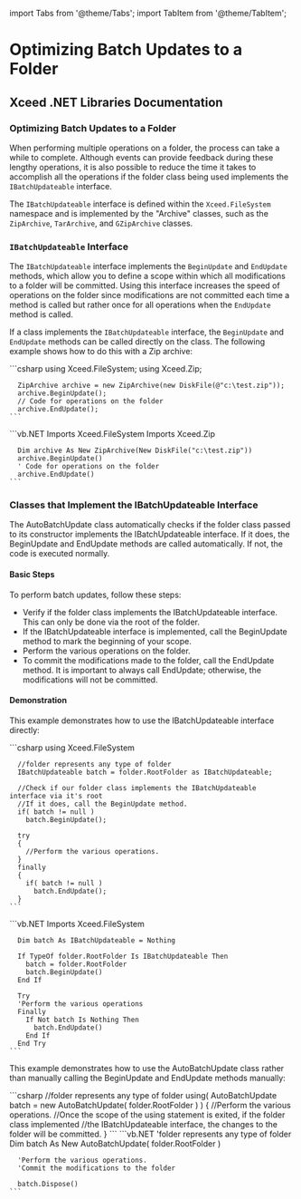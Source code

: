 import Tabs from '@theme/Tabs';
import TabItem from '@theme/TabItem';

# Optimizing Batch Updates to a Folder

## Xceed .NET Libraries Documentation

### Optimizing Batch Updates to a Folder

When performing multiple operations on a folder, the process can take a while to complete. Although events can provide feedback during these lengthy operations, it is also possible to reduce the time it takes to accomplish all the operations if the folder class being used implements the `IBatchUpdateable` interface.

The `IBatchUpdateable` interface is defined within the `Xceed.FileSystem` namespace and is implemented by the "Archive" classes, such as the `ZipArchive`, `TarArchive`, and `GZipArchive` classes.

### `IBatchUpdateable` Interface

The `IBatchUpdateable` interface implements the `BeginUpdate` and `EndUpdate` methods, which allow you to define a scope within which all modifications to a folder will be committed. Using this interface increases the speed of operations on the folder since modifications are not committed each time a method is called but rather once for all operations when the `EndUpdate` method is called.

If a class implements the `IBatchUpdateable` interface, the `BeginUpdate` and `EndUpdate` methods can be called directly on the class. The following example shows how to do this with a Zip archive:

<Tabs>
  <TabItem value="csharp" label="C#" default>
    ```csharp
      using Xceed.FileSystem;
      using Xceed.Zip;

      ZipArchive archive = new ZipArchive(new DiskFile(@"c:\test.zip"));
      archive.BeginUpdate();
      // Code for operations on the folder
      archive.EndUpdate();
    ```
  </TabItem>
  <TabItem value="vb.net" label="Visual Basic .NET">
    ```vb.NET
      Imports Xceed.FileSystem
      Imports Xceed.Zip

      Dim archive As New ZipArchive(New DiskFile("c:\test.zip"))
      archive.BeginUpdate()
      ' Code for operations on the folder
      archive.EndUpdate()
    ```
  </TabItem>
</Tabs>

### Classes that Implement the IBatchUpdateable Interface
The AutoBatchUpdate class automatically checks if the folder class passed to its constructor implements the IBatchUpdateable interface. If it does, the BeginUpdate and EndUpdate methods are called automatically. If not, the code is executed normally.

#### Basic Steps
To perform batch updates, follow these steps:

- Verify if the folder class implements the IBatchUpdateable interface. This can only be done via the root of the folder.
- If the IBatchUpdateable interface is implemented, call the BeginUpdate method to mark the beginning of your scope.
- Perform the various operations on the folder.
- To commit the modifications made to the folder, call the EndUpdate method. It is important to always call EndUpdate; otherwise, the modifications will not be committed.
#### Demonstration
This example demonstrates how to use the IBatchUpdateable interface directly:

<Tabs>
  <TabItem value="csharp" label="C#" default>
    ```csharp
      using Xceed.FileSystem
      
      //folder represents any type of folder
      IBatchUpdateable batch = folder.RootFolder as IBatchUpdateable;
                
      //Check if our folder class implements the IBatchUpdateable interface via it's root
      //If it does, call the BeginUpdate method.
      if( batch != null )
        batch.BeginUpdate();
      
      try
      {
        //Perform the various operations.
      }
      finally
      {
        if( batch != null )
          batch.EndUpdate();
      } 
    ```
  </TabItem>
  <TabItem value="vb.net" label="Visual Basic .NET">
    ```vb.NET
      Imports Xceed.FileSystem

      Dim batch As IBatchUpdateable = Nothing

      If TypeOf folder.RootFolder Is IBatchUpdateable Then
        batch = folder.RootFolder
        batch.BeginUpdate()
      End If

      Try
      'Perform the various operations
      Finally
        If Not batch Is Nothing Then
          batch.EndUpdate()
        End If
      End Try
    ```
  </TabItem>
</Tabs>

This example demonstrates how to use the AutoBatchUpdate class rather than manually calling the BeginUpdate and EndUpdate methods manually:

<Tabs>
  <TabItem value="csharp" label="C#" default>
    ```csharp
      //folder represents any type of folder
      using( AutoBatchUpdate batch = new AutoBatchUpdate( folder.RootFolder ) )
      { 
        //Perform the various operations.
        //Once the scope of the using statement is exited, if the folder class implemented
        //the IBatchUpdateable interface, the changes to the folder will be committed.
      }
    ```
  </TabItem>
  <TabItem value="vb.net" label="Visual Basic .NET">
    ```vb.NET
      'folder represents any type of folder
      Dim batch As New AutoBatchUpdate( folder.RootFolder ) 

      'Perform the various operations.
      'Commit the modifications to the folder

      batch.Dispose()
    ```
  </TabItem>
</Tabs>